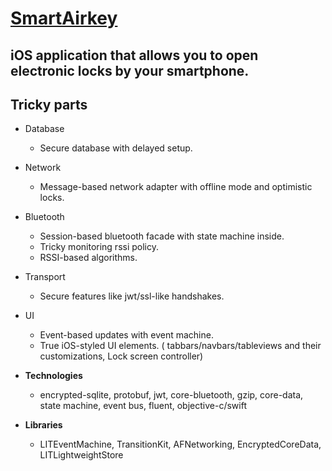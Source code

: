 # [SmartAirkey](https://itunes.apple.com/ru/app/smartairkey/id1032832416?l=ru)

## iOS application that allows you to open electronic locks by your smartphone.

## Tricky parts

* Database
	* Secure database with delayed setup.
* Network
	* Message-based network adapter with offline mode and optimistic locks.
* Bluetooth
	* Session-based bluetooth facade with state machine inside.
	* Tricky monitoring rssi policy.
	* RSSI-based algorithms.
* Transport
	* Secure features like jwt/ssl-like handshakes.
* UI
	* Event-based updates with event machine.
	* True iOS-styled UI elements. ( tabbars/navbars/tableviews and their customizations, Lock screen controller)

* **Technologies**
	* encrypted-sqlite, protobuf, jwt, core-bluetooth, gzip, core-data, state machine, event bus, fluent, objective-c/swift

* **Libraries**
	* LITEventMachine, TransitionKit, AFNetworking, EncryptedCoreData, LITLightweightStore




